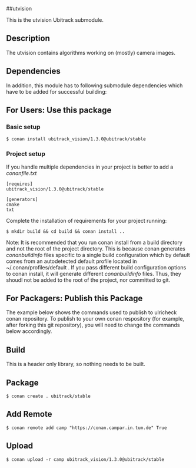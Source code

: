 ##utvision

This is the utvision Ubitrack submodule.

## Description

The utvision contains algorithms working on (mostly) camera images.


## Dependencies

In addition, this module has to following submodule dependencies which have to be added for successful building:

## For Users: Use this package

### Basic setup

    $ conan install ubitrack_vision/1.3.0@ubitrack/stable

### Project setup

If you handle multiple dependencies in your project is better to add a *conanfile.txt*

    [requires]
    ubitrack_vision/1.3.0@ubitrack/stable

    [generators]
    cmake
    txt

Complete the installation of requirements for your project running:

    $ mkdir build && cd build && conan install ..
    
Note: It is recommended that you run conan install from a build directory and not the root of the project directory.  This is because conan generates *conanbuildinfo* files specific to a single build configuration which by default comes from an autodetected default profile located in ~/.conan/profiles/default .  If you pass different build configuration options to conan install, it will generate different *conanbuildinfo* files.  Thus, they shoudl not be added to the root of the project, nor committed to git. 

## For Packagers: Publish this Package

The example below shows the commands used to publish to ulricheck conan repository. To publish to your own conan respository (for example, after forking this git repository), you will need to change the commands below accordingly. 

## Build  

This is a header only library, so nothing needs to be built.

## Package 

    $ conan create . ubitrack/stable
    
## Add Remote

    $ conan remote add camp "https://conan.campar.in.tum.de" True

## Upload

    $ conan upload -r camp ubitrack_vision/1.3.0@ubitrack/stable
